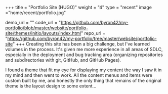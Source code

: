 +++
title = "Portfolio Site (HUGO)"
weight = "4"
type = "recent"
image ="home/recent/portfolio.jpg"

demo_url = ""
code_url = "https://github.com/byron42/my-portfolio/blob/master/website/portfolio-site/themes/initio/layouts/index.html"
repo_url = "https://github.com/byron42/my-portfolio/tree/master/website/portfolio-site"
+++
Creating this site has been a big challenge, but I've learned volumes in the process.  It's given me more experience in all areas of SDLC, especially in the deployment and bug tracking area (organizing repositories and subdirectories with git, GitHub, and GitHub Pages).

I found a theme that fit my eye for displaying my content the way I saw it in my mind and then went to work.  All the content menus and items were custom built by me, and honestly the only thing that remains of the original theme is the layout design to some extent...